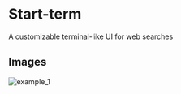 # Start-term
A customizable terminal-like UI for web searches

## Images
![example_1](pictures/example_page.PNG?raw=true "page example")

